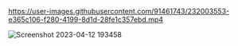 


https://user-images.githubusercontent.com/91461743/232003553-e365c106-f280-4199-8d1d-28fe1c357ebd.mp4


![Screenshot 2023-04-12 193458](https://user-images.githubusercontent.com/91461743/232008991-d3c5b1c5-7f96-43ff-b8f7-d5c983b17a7a.png)
